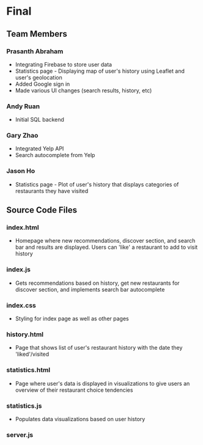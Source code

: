 # Final

## Team Members
### Prasanth Abraham
* Integrating Firebase to store user data
* Statistics page - Displaying map of user's history using Leaflet and user's geolocation
* Added Google sign in
* Made various UI changes (search results, history, etc)
### Andy Ruan
* Initial SQL backend
### Gary Zhao
* Integrated Yelp API
* Search autocomplete from Yelp
### Jason Ho
* Statistics page - Plot of user's history that displays categories of restaurants they have visited

## Source Code Files

### index.html
* Homepage where new recommendations, discover section, and search bar and results are displayed. Users can 'like' a restaurant to add to visit history
### index.js
* Gets recommendations based on history, get new restaurants for discover section, and implements search bar autocomplete
### index.css
* Styling for index page as well as other pages
### history.html
* Page that shows list of user's restaurant history with the date they 'liked'/visited
### statistics.html
* Page where user's data is displayed in visualizations to give users an overview of their restaurant choice tendencies
### statistics.js
* Populates data visualizations based on user history
### server.js
